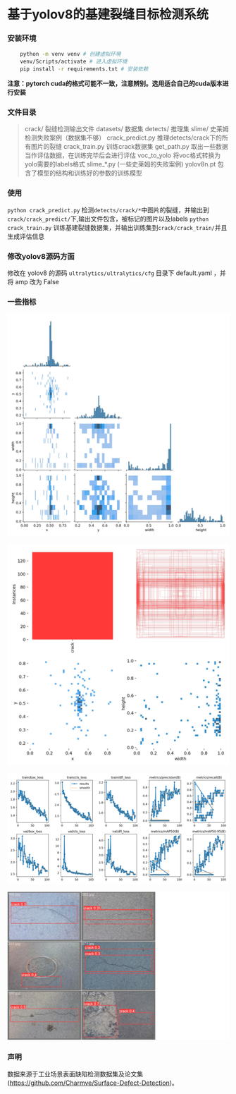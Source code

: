 # 基于yolov8的基建裂缝目标检测系统

### 安装环境
```bash
    python -m venv venv # 创建虚拟环境
    venv/Scripts/activate # 进入虚拟环境
    pip install -r requirements.txt # 安装依赖
```
**注意：pytorch cuda的格式可能不一致，注意辨别。选用适合自己的cuda版本进行安装**

### 文件目录
> crack/ 裂缝检测输出文件
> datasets/ 数据集
> detects/ 推理集
> slime/ 史莱姆检测失败案例（数据集不够）
> crack_predict.py 推理detects/crack下的所有图片的裂缝
> crack_train.py 训练crack数据集
> get_path.py 取出一些数据当作评估数据，在训练完毕后会进行评估
> voc_to_yolo 将voc格式转换为yolo需要的labels格式
> slime_*.py (一些史莱姆的失败案例)
> yolov8n.pt 包含了模型的结构和训练好的参数的训练模型

### 使用
`python crack_predict.py` 检测`detects/crack/*`中图片的裂缝，并输出到`crack/crack_predict/`下,输出文件包含，被标记的图片以及labels
`python crack_train.py` 训练基建裂缝数据集，并输出训练集到`crack/crack_train/`并且生成评估信息

### 修改yolov8源码方面
修改在 yolov8 的源码 `ultralytics/ultralytics/cfg` 目录下 default.yaml ，并将 amp 改为 False


### 一些指标
![Alt text](crack/crack_train/labels_correlogram.jpg)

![Alt text](crack/crack_train/labels.jpg)

![Alt text](crack/crack_train/results.png)

![Alt text](crack/crack_train/val_batch1_pred.jpg)


### 声明
数据来源于工业场景表面缺陷检测数据集及论文集(https://github.com/Charmve/Surface-Defect-Detection)。
